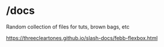 /docs
======

Random collection of files for tuts, brown bags, etc

https://threecleartones.github.io/slash-docs/febb-flexbox.html
